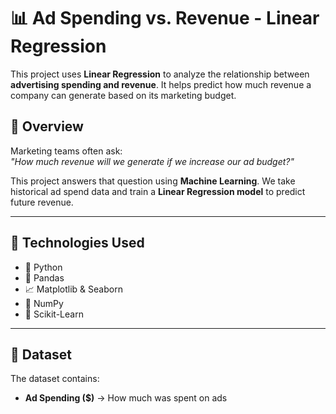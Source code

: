 # 📊 Ad Spending vs. Revenue - Linear Regression

This project uses **Linear Regression** to analyze the relationship between **advertising spending and revenue**. It helps predict how much revenue a company can generate based on its marketing budget.

## 🚀 Overview
Marketing teams often ask:  
*"How much revenue will we generate if we increase our ad budget?"*  

This project answers that question using **Machine Learning**. We take historical ad spend data and train a **Linear Regression model** to predict future revenue.

---

## 🔧 Technologies Used
- 🐍 Python  
- 📘 Pandas  
- 📈 Matplotlib & Seaborn  
- 🔢 NumPy  
- 🤖 Scikit-Learn  

---

## 📂 Dataset
The dataset contains:
- **Ad Spending ($)** → How much was spent on ads  

